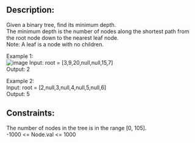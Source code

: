 ## Description:
Given a binary tree, find its minimum depth.  
The minimum depth is the number of nodes along the shortest path from the root node down to the nearest leaf node.  
Note: A leaf is a node with no children.  

Example 1:  
![image](https://user-images.githubusercontent.com/56119216/177152207-4eb095aa-ae24-4122-90e6-e7c128fd2874.png)
Input: root = [3,9,20,null,null,15,7]  
Output: 2  

Example 2:  
Input: root = [2,null,3,null,4,null,5,null,6]  
Output: 5  

## Constraints:  
The number of nodes in the tree is in the range [0, 105].  
-1000 <= Node.val <= 1000  
